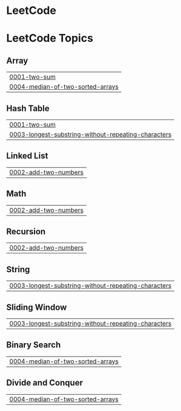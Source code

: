 # LeetCode
<!---LeetCode Topics Start-->
# LeetCode Topics
## Array
|  |
| ------- |
| [0001-two-sum](https://github.com/sunilwane/LeetCode/tree/master/0001-two-sum) |
| [0004-median-of-two-sorted-arrays](https://github.com/sunilwane/LeetCode/tree/master/0004-median-of-two-sorted-arrays) |
## Hash Table
|  |
| ------- |
| [0001-two-sum](https://github.com/sunilwane/LeetCode/tree/master/0001-two-sum) |
| [0003-longest-substring-without-repeating-characters](https://github.com/sunilwane/LeetCode/tree/master/0003-longest-substring-without-repeating-characters) |
## Linked List
|  |
| ------- |
| [0002-add-two-numbers](https://github.com/sunilwane/LeetCode/tree/master/0002-add-two-numbers) |
## Math
|  |
| ------- |
| [0002-add-two-numbers](https://github.com/sunilwane/LeetCode/tree/master/0002-add-two-numbers) |
## Recursion
|  |
| ------- |
| [0002-add-two-numbers](https://github.com/sunilwane/LeetCode/tree/master/0002-add-two-numbers) |
## String
|  |
| ------- |
| [0003-longest-substring-without-repeating-characters](https://github.com/sunilwane/LeetCode/tree/master/0003-longest-substring-without-repeating-characters) |
## Sliding Window
|  |
| ------- |
| [0003-longest-substring-without-repeating-characters](https://github.com/sunilwane/LeetCode/tree/master/0003-longest-substring-without-repeating-characters) |
## Binary Search
|  |
| ------- |
| [0004-median-of-two-sorted-arrays](https://github.com/sunilwane/LeetCode/tree/master/0004-median-of-two-sorted-arrays) |
## Divide and Conquer
|  |
| ------- |
| [0004-median-of-two-sorted-arrays](https://github.com/sunilwane/LeetCode/tree/master/0004-median-of-two-sorted-arrays) |
<!---LeetCode Topics End-->